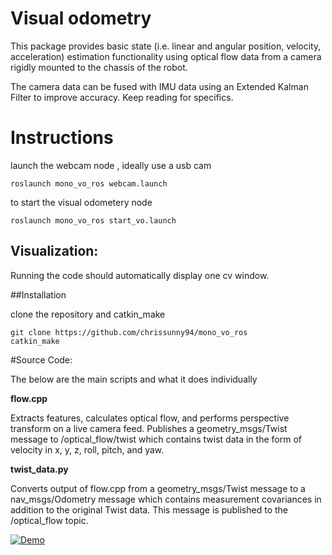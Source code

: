 # Visual odometry

This package provides basic state (i.e. linear and angular position, velocity, acceleration) estimation functionality using optical flow data from a camera rigidly mounted to the chassis of the robot. 

The camera data can be  fused with IMU data using an Extended Kalman Filter to improve accuracy. Keep reading for specifics.



# Instructions

launch the webcam node , ideally use a usb cam

    roslaunch mono_vo_ros webcam.launch	

to start the visual odometery node 

    roslaunch mono_vo_ros start_vo.launch



## Visualization:

Running the code should automatically display one cv window. 



##Installation 

clone the repository and catkin_make	

	git clone https://github.com/chrissunny94/mono_vo_ros
	catkin_make
	

	
#Source Code:

The below are the main scripts and what it does individually 

**flow.cpp**

 Extracts features, calculates optical flow, and performs perspective transform on a live camera feed. Publishes a geometry_msgs/Twist message to /optical_flow/twist which contains twist data in the form of velocity in x, y, z, roll, pitch, and yaw.

**twist_data.py**

 Converts output of flow.cpp from a geometry_msgs/Twist message to a nav_msgs/Odometry message which contains measurement covariances in addition to the original Twist data. This message is published to the /optical_flow topic.	


[![Demo](https://j.gifs.com/86N5lo.gif)](https://www.youtube.com/watch?v=P0ghKIdzdvM)
